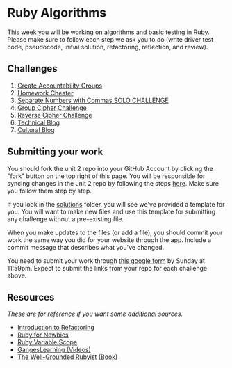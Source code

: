 # Ruby Algorithms
This week you will be working on algorithms and basic testing in Ruby. Please make sure to follow each step we ask you to do (write driver test code, pseudocode, initial solution, refactoring, reflection, and review). 



## Challenges
1. [Create Accountability Groups](1_create_accountability_groups.md)
2. [Homework Cheater](2_homework_cheater.md)
3. [Separate Numbers with Commas SOLO CHALLENGE](3_nums_commas_solo_challenge.md)
4. [Group Cipher Challenge](4_group_cipher_challenge.md)
5. [Reverse Cipher Challenge](5_reverse_cipher.md)
6. [Technical Blog](6_technical_blog.md)
7. [Cultural Blog](7_cultural_blog.md)


## Submitting your work
You should fork the unit 2 repo into your GitHub Account by clicking the "fork" button on the top right of this page. You will be responsible for syncing changes in the unit 2 repo by following the steps [here](http://stackoverflow.com/questions/11394349/upstream-pulls-with-the-github-desktop-client). Make sure you follow them step by step. 

If you look in the [solutions](./my_solutions/) folder, you will see we've provided a template for you. You will want to make new files and use this template for submitting any challenge without a pre-existing file. 

When you make updates to the files (or add a file), you should commit your work the same way you did for your website through the app. Include a commit message that describes what you've changed.

You need to submit your work through [this google form](https://docs.google.com/forms/d/1Tjg3YO2Nb_JSvauKIdr2vXcRvZ074yrVQhXxjg81sLc/viewform) by Sunday at 11:59pm. Expect to submit the links from your repo for each challenge above. 


## Resources
*These are for reference if you want some additional sources.* 
- [Introduction to Refactoring](http://sourcemaking.com/refactoring/introduction-to-refactoring)   
- [Ruby for Newbies](http://net.tutsplus.com/sessions/ruby-for-newbies)  
- [Ruby Variable Scope](http://www.techotopia.com/index.php/Ruby_Variable_Scope) 
- [GangesLearning (Videos)](https://www.youtube.com/user/GangesLearning)
- [The Well-Grounded Rubyist (Book)](http://www.manning.com/black2/)  
